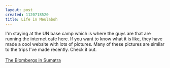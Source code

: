 ```yaml
--- 
layout: post
created: 1120718520
title: Life in Meulaboh
---
```

I'm staying at the UN base camp which is where the guys are that are running the internet cafe here.  If you want to know what it is like, they have made a cool website with lots of pictures.  Many of these pictures are similar to the trips I've made recently.  Check it out.<br /><br /><a href="http://www.theblombergs.org/sumatra/">The Blombergs in Sumatra</a>
